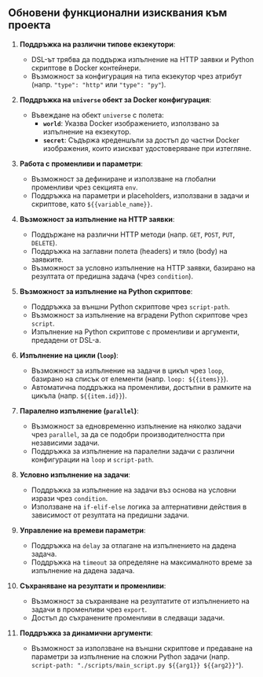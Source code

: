## Обновени функционални изисквания към проекта

1. **Поддръжка на различни типове екзекутори**:
   - DSL-ът трябва да поддържа изпълнение на HTTP заявки и Python скриптове в Docker контейнери.
   - Възможност за конфигурация на типа екзекутор чрез атрибут (напр. `"type": "http"` или `"type": "py"`).

2. **Поддръжка на `universe` обект за Docker конфигурация**:
   - Въвеждане на обект `universe` с полета:
     - **`world`**: Указва Docker изображението, използвано за изпълнение на екзекутор.
     - **`secret`**: Съдържа креденшъли за достъп до частни Docker изображения, които изискват удостоверяване при изтегляне.

3. **Работа с променливи и параметри**:
   - Възможност за дефиниране и използване на глобални променливи чрез секцията `env`.
   - Поддръжка на параметри и placeholders, използвани в задачи и скриптове, като `${{variable_name}}`.

4. **Възможност за изпълнение на HTTP заявки**:
   - Поддържане на различни HTTP методи (напр. `GET`, `POST`, `PUT`, `DELETE`).
   - Поддръжка на заглавни полета (headers) и тяло (body) на заявките.
   - Възможност за условно изпълнение на HTTP заявки, базирано на резултата от предишна задача (чрез `condition`).

5. **Възможност за изпълнение на Python скриптове**:
   - Поддръжка за външни Python скриптове чрез `script-path`.
   - Възможност за изпълнение на вградени Python скриптове чрез `script`.
   - Изпълнение на Python скриптове с променливи и аргументи, предадени от DSL-а.

6. **Изпълнение на цикли (`loop`)**:
   - Възможност за изпълнение на задачи в цикъл чрез `loop`, базирано на списък от елементи (напр. `loop: ${{items}}`).
   - Автоматична поддръжка на променливи, достъпни в рамките на цикъла (напр. `${{item.id}}`).

7. **Паралелно изпълнение (`parallel`)**:
   - Възможност за едновременно изпълнение на няколко задачи чрез `parallel`, за да се подобри производителността при независими задачи.
   - Поддръжка за изпълнение на паралелни задачи с различни конфигурации на `loop` и `script-path`.

8. **Условно изпълнение на задачи**:
   - Поддръжка за изпълнение на задачи въз основа на условни изрази чрез `condition`.
   - Използване на `if-elif-else` логика за алтернативни действия в зависимост от резултата на предишни задачи.

9. **Управление на времеви параметри**:
   - Поддръжка на `delay` за отлагане на изпълнението на дадена задача.
   - Поддръжка на `timeout` за определяне на максималното време за изпълнение на дадена задача.

10. **Съхраняване на резултати и променливи**:
    - Възможност за съхраняване на резултатите от изпълнението на задачи в променливи чрез `export`.
    - Достъп до съхранените променливи в следващи задачи.

11. **Поддръжка за динамични аргументи**:
    - Възможност за използване на външни скриптове и предаване на параметри за изпълнение на сложни Python задачи (напр. `script-path: "./scripts/main_script.py ${{arg1}} ${{arg2}}"`).
